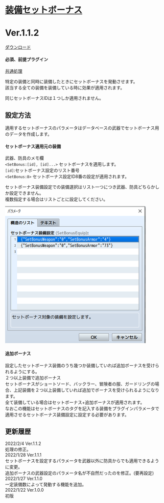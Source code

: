 # [装備セットボーナス](https://raw.githubusercontent.com/nuun888/MZ/master/NUUN_SetBonusEquip.js)
# Ver.1.1.2
[ダウンロード](https://raw.githubusercontent.com/nuun888/MZ/master/NUUN_SetBonusEquip.js)
#### 必須、前提プラグイン
[共通処理](https://github.com/nuun888/MZ/blob/master/README/Base.md)  

特定の装備と同時に装備したときにセットボーナスを発動させます。  
該当する全ての装備を装備している時に効果が適用されます。  

同じセットボーナスIDは１つしか適用されません。  

## 設定方法
適用するセットボーナスのパラメータはデータベースの武器でセットボーナス用のデータを作成します。  

#### セットボーナス適用元の装備  
武器、防具のメモ欄  
`<SetBonus:[id], [id]...>` セットボーナスを適用します。  
`[id]`:セットボーナス設定のリスト番号  
`<SetBonus:8>` セットボーナス設定ID8番の設定が適用されます。  

セットボーナス装備設定での装備選択はリスト一つにつき武器、防具どちらかしか設定できません。  
複数指定する場合はリストごとに設定してください。  

![画像](img/SetBonusEquip1.png)  

#### 追加ボーナス
設定したセットボーナス装備のうち幾つか装備していれば追加ボーナスを受けられるようにする。  
２つ以上装備で追加ボーナス  
セットボーナスがショートソード、バックラー、冒険者の服、ガードリングの場合、上記装備を２つ以上装備していれば追加でボーナスを受けられるようになります。  
全て装備している場合はセットボーナス+追加ボーナスが適用されます。  
なおこの機能はセットボーナスのタグを記入する装備をプラグインパラメータで適用させるセットボーナス装備設定に設定する必要があります。  

## 更新履歴
2022/2/4 Ver.1.1.2  
処理の修正。  
2022/1/28 Ver.1.1.1  
セットボーナスを設定するパラメータを武器以外に防具からでも適用できるように変更。  
追加ボーナスの武器設定のパラメータ名が不自然だったのを修正。(要再設定)  
2022/1/27 Ver.1.1.0  
一定装備数によって発動する機能を追加。  
2022/1/22 Ver.1.0.0  
初版  
